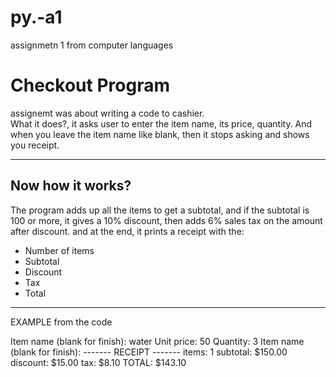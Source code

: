# py.-a1
assignmetn 1 from computer languages 
# Checkout Program

assignemt was about writing a code to cashier.  
What it does?, it asks user to enter the item name, its price, quantity. And when you leave the item name like blank, then it stops asking and shows you receipt.  

---

## Now how it works?
The program adds up all the items to get a subtotal, and if the subtotal is 100 or more, it gives a 10% discount,  then adds 6% sales tax on the amount after discount. and at the end, it prints a receipt with the:
   - Number of items
   - Subtotal
   - Discount
   - Tax
   - Total
---

EXAMPLE from the code

Item name (blank for finish): water
Unit price: 50
Quantity: 3
Item name (blank for finish): 
------- RECEIPT -------
items: 1
subtotal: $150.00
discount: $15.00
tax: $8.10
TOTAL: $143.10


